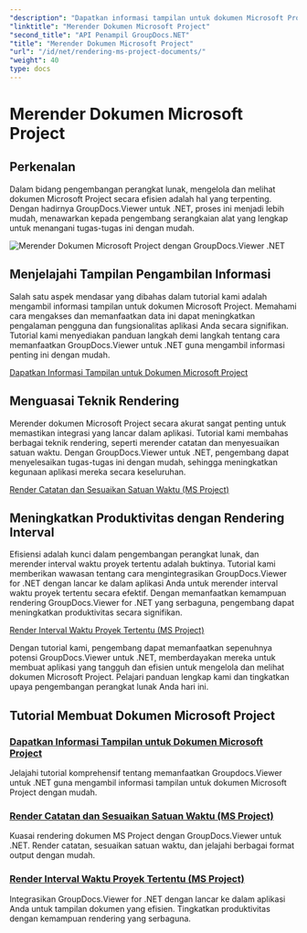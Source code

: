 ```yaml
---
"description": "Dapatkan informasi tampilan untuk dokumen Microsoft Project dengan mudah menggunakan GroupDocs.Viewer untuk .NET. Tingkatkan produktivitas dengan kemampuan rendering yang serbaguna."
"linktitle": "Merender Dokumen Microsoft Project"
"second_title": "API Penampil GroupDocs.NET"
"title": "Merender Dokumen Microsoft Project"
"url": "/id/net/rendering-ms-project-documents/"
"weight": 40
type: docs
---
```

# Merender Dokumen Microsoft Project

## Perkenalan

Dalam bidang pengembangan perangkat lunak, mengelola dan melihat dokumen Microsoft Project secara efisien adalah hal yang terpenting. Dengan hadirnya GroupDocs.Viewer untuk .NET, proses ini menjadi lebih mudah, menawarkan kepada pengembang serangkaian alat yang lengkap untuk menangani tugas-tugas ini dengan mudah.

![Merender Dokumen Microsoft Project dengan GroupDocs.Viewer .NET](/viewer/rendering-microsoft-project-documents/image.png)

## Menjelajahi Tampilan Pengambilan Informasi
Salah satu aspek mendasar yang dibahas dalam tutorial kami adalah mengambil informasi tampilan untuk dokumen Microsoft Project. Memahami cara mengakses dan memanfaatkan data ini dapat meningkatkan pengalaman pengguna dan fungsionalitas aplikasi Anda secara signifikan. Tutorial kami menyediakan panduan langkah demi langkah tentang cara memanfaatkan GroupDocs.Viewer untuk .NET guna mengambil informasi penting ini dengan mudah.

[Dapatkan Informasi Tampilan untuk Dokumen Microsoft Project](./get-view-info-ms-project/)

## Menguasai Teknik Rendering
Merender dokumen Microsoft Project secara akurat sangat penting untuk memastikan integrasi yang lancar dalam aplikasi. Tutorial kami membahas berbagai teknik rendering, seperti merender catatan dan menyesuaikan satuan waktu. Dengan GroupDocs.Viewer untuk .NET, pengembang dapat menyelesaikan tugas-tugas ini dengan mudah, sehingga meningkatkan kegunaan aplikasi mereka secara keseluruhan.

[Render Catatan dan Sesuaikan Satuan Waktu (MS Project)](./render-notes-and-adjust-time-ms-project/)

## Meningkatkan Produktivitas dengan Rendering Interval
Efisiensi adalah kunci dalam pengembangan perangkat lunak, dan merender interval waktu proyek tertentu adalah buktinya. Tutorial kami memberikan wawasan tentang cara mengintegrasikan GroupDocs.Viewer for .NET dengan lancar ke dalam aplikasi Anda untuk merender interval waktu proyek tertentu secara efektif. Dengan memanfaatkan kemampuan rendering GroupDocs.Viewer for .NET yang serbaguna, pengembang dapat meningkatkan produktivitas secara signifikan.

[Render Interval Waktu Proyek Tertentu (MS Project)](./render-project-time-interval-ms-project/)

Dengan tutorial kami, pengembang dapat memanfaatkan sepenuhnya potensi GroupDocs.Viewer untuk .NET, memberdayakan mereka untuk membuat aplikasi yang tangguh dan efisien untuk mengelola dan melihat dokumen Microsoft Project. Pelajari panduan lengkap kami dan tingkatkan upaya pengembangan perangkat lunak Anda hari ini.
## Tutorial Membuat Dokumen Microsoft Project
### [Dapatkan Informasi Tampilan untuk Dokumen Microsoft Project](./get-view-info-ms-project/)
Jelajahi tutorial komprehensif tentang memanfaatkan Groupdocs.Viewer untuk .NET guna mengambil informasi tampilan untuk dokumen Microsoft Project dengan mudah.
### [Render Catatan dan Sesuaikan Satuan Waktu (MS Project)](./render-notes-and-adjust-time-ms-project/)
Kuasai rendering dokumen MS Project dengan GroupDocs.Viewer untuk .NET. Render catatan, sesuaikan satuan waktu, dan jelajahi berbagai format output dengan mudah.
### [Render Interval Waktu Proyek Tertentu (MS Project)](./render-project-time-interval-ms-project/)
Integrasikan GroupDocs.Viewer for .NET dengan lancar ke dalam aplikasi Anda untuk tampilan dokumen yang efisien. Tingkatkan produktivitas dengan kemampuan rendering yang serbaguna.